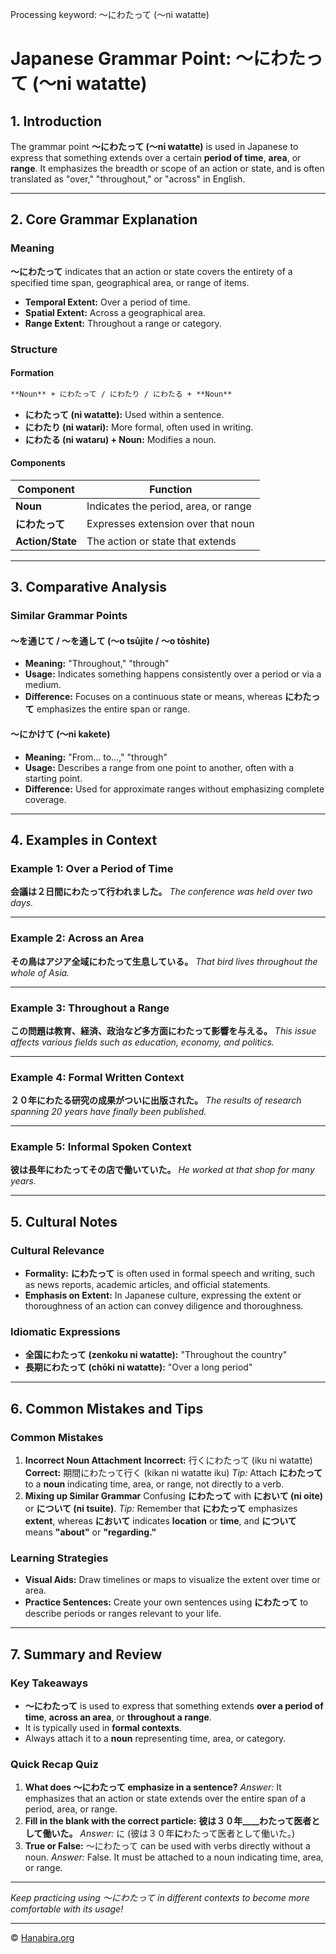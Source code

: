 Processing keyword: ～にわたって (〜ni watatte)
# Japanese Grammar Point: ～にわたって (〜ni watatte)

## 1. Introduction
The grammar point **～にわたって (〜ni watatte)** is used in Japanese to express that something extends over a certain **period of time**, **area**, or **range**. It emphasizes the breadth or scope of an action or state, and is often translated as "over," "throughout," or "across" in English.

---
## 2. Core Grammar Explanation
### Meaning
**～にわたって** indicates that an action or state covers the entirety of a specified time span, geographical area, or range of items.
- **Temporal Extent:** Over a period of time.
- **Spatial Extent:** Across a geographical area.
- **Range Extent:** Throughout a range or category.
### Structure
#### Formation
```markdown
**Noun** + にわたって / にわたり / にわたる + **Noun**
```
- **にわたって (ni watatte):** Used within a sentence.
- **にわたり (ni watari):** More formal, often used in writing.
- **にわたる (ni wataru) + Noun:** Modifies a noun.
#### Components
| Component       | Function                             |
|-----------------|--------------------------------------|
| **Noun**        | Indicates the period, area, or range |
| **にわたって** | Expresses extension over that noun    |
| **Action/State**| The action or state that extends     |
---
## 3. Comparative Analysis
### Similar Grammar Points
#### ～を通じて / ～を通して (〜o tsūjite / 〜o tōshite)
- **Meaning:** "Throughout," "through"
- **Usage:** Indicates something happens consistently over a period or via a medium.
- **Difference:** Focuses on a continuous state or means, whereas **にわたって** emphasizes the entire span or range.
#### ～にかけて (〜ni kakete)
- **Meaning:** "From... to...," "through"
- **Usage:** Describes a range from one point to another, often with a starting point.
- **Difference:** Used for approximate ranges without emphasizing complete coverage.
---
## 4. Examples in Context
### Example 1: Over a Period of Time
**会議は２日間にわたって行われました。**
*The conference was held over two days.*

---
### Example 2: Across an Area
**その鳥はアジア全域にわたって生息している。**
*That bird lives throughout the whole of Asia.*

---
### Example 3: Throughout a Range
**この問題は教育、経済、政治など多方面にわたって影響を与える。**
*This issue affects various fields such as education, economy, and politics.*

---
### Example 4: Formal Written Context
**２０年にわたる研究の成果がついに出版された。**
*The results of research spanning 20 years have finally been published.*

---
### Example 5: Informal Spoken Context
**彼は長年にわたってその店で働いていた。**
*He worked at that shop for many years.*

---
## 5. Cultural Notes
### Cultural Relevance
- **Formality:** **にわたって** is often used in formal speech and writing, such as news reports, academic articles, and official statements.
- **Emphasis on Extent:** In Japanese culture, expressing the extent or thoroughness of an action can convey diligence and thoroughness.
### Idiomatic Expressions
- **全国にわたって (zenkoku ni watatte):** "Throughout the country"
- **長期にわたって (chōki ni watatte):** "Over a long period"

---
## 6. Common Mistakes and Tips
### Common Mistakes
1. **Incorrect Noun Attachment**
   **Incorrect:** 行くにわたって (iku ni watatte)
   **Correct:** 期間にわたって行く (kikan ni watatte iku)
   *Tip:* Attach **にわたって** to a **noun** indicating time, area, or range, not directly to a verb.
2. **Mixing up Similar Grammar**
   Confusing **にわたって** with **において (ni oite)** or **について (ni tsuite)**.
   *Tip:* Remember that **にわたって** emphasizes **extent**, whereas **において** indicates **location** or **time**, and **について** means **"about"** or **"regarding."**
### Learning Strategies
- **Visual Aids:** Draw timelines or maps to visualize the extent over time or area.
- **Practice Sentences:** Create your own sentences using **にわたって** to describe periods or ranges relevant to your life.
---
## 7. Summary and Review
### Key Takeaways
- **～にわたって** is used to express that something extends **over a period of time**, **across an area**, or **throughout a range**.
- It is typically used in **formal contexts**.
- Always attach it to a **noun** representing time, area, or category.
### Quick Recap Quiz
1. **What does ～にわたって emphasize in a sentence?**
   *Answer:* It emphasizes that an action or state extends over the entire span of a period, area, or range.
2. **Fill in the blank with the correct particle:**
   **彼は３０年____わたって医者として働いた。**
   *Answer:* に (彼は３０年**に**わたって医者として働いた。)
3. **True or False:** ～にわたって can be used with verbs directly without a noun.
   *Answer:* False. It must be attached to a noun indicating time, area, or range.
---
*Keep practicing using ～にわたって in different contexts to become more comfortable with its usage!*


---

© [Hanabira.org](https://hanabira.org)
